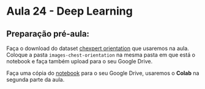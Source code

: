# Aula 24 - Deep Learning

## Preparação pré-aula:

Faça o download do dataset [chexpert orientation](https://drive.google.com/open?id=17Wbk2x4hE8ok_qBJj0bTkrhAsGNzBx77) que usaremos na aula. Coloque a pasta `images-chest-orientation` na mesma pasta em que está o notebook e faça também upload para o seu Google Drive.

Faça uma cópia do [notebook](https://colab.research.google.com/drive/1qStT-MVJwD6DbYUNGPmTKwb3AT6zPymH) para o seu Google Drive, usaremos o **Colab** na segunda parte da aula.
